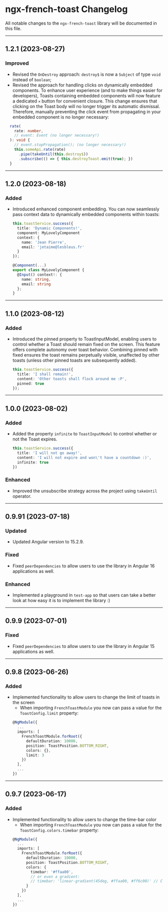 # ngx-french-toast Changelog

All notable changes to the `ngx-french-toast` library will be documented in this file.

---
## **1.2.1** (2023-08-27)

### Improved

- Revised the `OnDestroy` approach: `destroy$` is now a `Subject` of type `void` instead of `boolean`;
- Revised the approach for handling clicks on dynamically embedded components. To enhance user experience (and to make things easier for developers), Toasts containing embedded components will now feature a dedicated `✕` button for convenient closure. This change ensures that clicking on the Toast body will no longer trigger its automatic dismissal. Therefore, manually preventing the click event from propagating in your embedded component is no longer necessary:
```typescript
  rate(
    rate: number,
    // event: Event (no longer necessary!)
  ): void {
    // event.stopPropagation(); (no longer necessary!)
    this.someApi.rate(rate)
      .pipe(takeUntil(this.destroy$))
      .subscribe(() => { this.destroyToast.emit(true); })
  }
```
---
## **1.2.0** (2023-08-18)

### Added

- Introduced enhanced component embedding. You can now seamlessly pass context data to dynamically embedded components within toasts:

  ```typescript
  this.toastService.success({
    title: 'Dynamic Components!',
    component: MyLovelyComponent
    context: {
      name: 'Jean Pierre',
      email: 'jetaime@lesbleus.fr'
    }
  });

  @Component(...)
  export class MyLovelyComponent {
    @Input() context!: {
      name: string,
      email: string
    };
  }
  ```

---
## **1.1.0** (2023-08-12)

### Added

- Introduced the pinned property to ToastInputModel, enabling users to control whether a Toast should remain fixed on the screen. This feature offers complete autonomy over toast behavior. Combining pinned with fixed ensures the toast remains perpetually visible, unaffected by other toasts (unless other pinned toasts are subsequently added).

  ```typescript
  this.toastService.success({
    title: 'I shall remain!',
    content: 'Other toasts shall flock around me :P',
    pinned: true
  });
  ```

---
## **1.0.0** (2023-08-02)

### Added

- Added the property `infinite` to `ToastInputModel` to control whether or not the Toast expires.

  ```typescript
  this.toastService.success({
    title: 'I will not go away!',
    content: 'I will not expire and won\'t have a countdown :)',
    infinite: true
  })
  ```

### Enhanced

- Improved the unsubscribe strategy across the project using `takeUntil` operator.
---
## **0.9.91** (2023-07-18)

### Updated

- Updated Angular version to 15.2.9.

### Fixed

- Fixed `peerDependencies` to allow users to use the library in Angular 16 applications as well.

### Enhanced
- Implemented a playground in `test-app` so that users can take a better look at how easy it is to implement the library :)
---
## **0.9.9** (2023-07-01)

### Fixed

- Fixed `peerDependencies` to allow users to use the library in Angular 15 applications as well.
---

## **0.9.8** (2023-06-26)

### Added

- Implemented functionality to allow users to change the limit of toasts in the screen
  - When importing `FrenchToastModule` you now can pass a value for the `ToastConfig.limit` property:
  ```typescript
  @NgModule({
    ...
    imports: [
      FrenchToastModule.forRoot({
        defaultDuration: 10000,
        position: ToastPosition.BOTTOM_RIGHT,
        colors: {},
        limit: 3
      })
    ],
    ...
  })
  ```
---
## **0.9.7** (2023-06-17)

### Added

- Implemented functionality to allow users to change the time-bar color
  - When importing `FrenchToastModule` you now can pass a value for the `ToastConfig.colors.timebar` property:
  ```typescript
  @NgModule({
    ...
    imports: [
      FrenchToastModule.forRoot({
        defaultDuration: 10000,
        position: ToastPosition.BOTTOM_RIGHT,
        colors: {
          timebar: '#ffaa00',
          // or even a gradient:
          // timebar: 'linear-gradient(45deg, #ffaa00, #ff6c00)' // C'est si beau!
        }
      })
    ],
    ...
  })
  ```